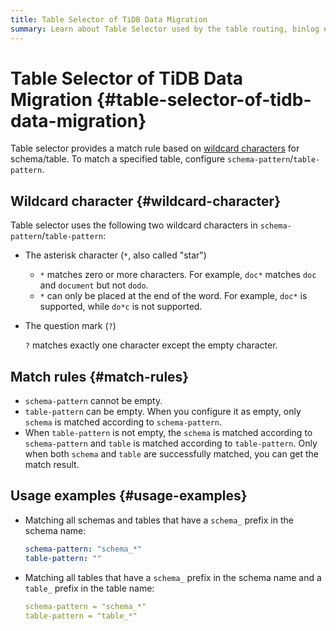 ```yaml
---
title: Table Selector of TiDB Data Migration
summary: Learn about Table Selector used by the table routing, binlog event filtering, and column mapping rule of Data Migration.
---
```


# Table Selector of TiDB Data Migration {#table-selector-of-tidb-data-migration}

Table selector provides a match rule based on [wildcard characters](https://en.wikipedia.org/wiki/Wildcard_character) for schema/table. To match a specified table, configure `schema-pattern`/`table-pattern`.

## Wildcard character {#wildcard-character}

Table selector uses the following two wildcard characters in `schema-pattern`/`table-pattern`:

-   The asterisk character (`*`, also called "star")

    -   `*` matches zero or more characters. For example, `doc*` matches `doc` and `document` but not `dodo`.
    -   `*` can only be placed at the end of the word. For example, `doc*` is supported, while `do*c` is not supported.

-   The question mark (`?`)

    `?` matches exactly one character except the empty character.

## Match rules {#match-rules}

-   `schema-pattern` cannot be empty.
-   `table-pattern` can be empty. When you configure it as empty, only `schema` is matched according to `schema-pattern`.
-   When `table-pattern` is not empty, the `schema` is matched according to `schema-pattern` and `table` is matched according to `table-pattern`. Only when both `schema` and `table` are successfully matched, you can get the match result.

## Usage examples {#usage-examples}

-   Matching all schemas and tables that have a `schema_` prefix in the schema name:

    ```yaml
    schema-pattern: "schema_*"
    table-pattern: ""
    ```

-   Matching all tables that have a `schema_` prefix in the schema name and a `table_` prefix in the table name:

    ```yaml
    schema-pattern = "schema_*"
    table-pattern = "table_*"
    ```
